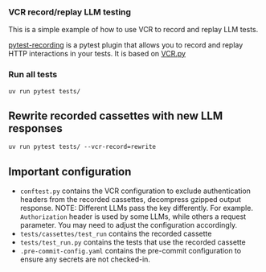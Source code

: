 ### VCR record/replay LLM testing

This is a simple example of how to use VCR to record and replay LLM tests.

[pytest-recording](https://github.com/kiwicom/pytest-recording) is a pytest plugin that allows you to record and replay HTTP interactions in your tests. It is based on [VCR.py](https://github.com/kevin1024/vcrpy)

### Run all tests

`uv run pytest tests/`

## Rewrite recorded cassettes with new LLM responses

`uv run pytest tests/ --vcr-record=rewrite`


## Important configuration

- `conftest.py` contains the VCR configuration to exclude authentication headers from the recorded cassettes, decompress gzipped output response. NOTE: Different LLMs pass the key differently. For example. `Authorization` header is used by some LLMs, while others a request parameter. You may need to adjust the configuration accordingly.
- `tests/cassettes/test_run` contains the recorded cassette
- `tests/test_run.py` contains the tests that use the recorded cassette
- `.pre-commit-config.yaml` contains the pre-commit configuration to ensure any secrets are not checked-in.